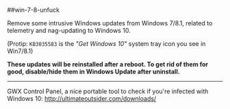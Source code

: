 ##win-7-8-unfuck

Remove some intrusive Windows updates from Windows 7/8.1, related to telemetry and nag-updating to Windows 10.  

(Protip: ``KB3035583`` is the *"Get Windows 10"* system tray icon you see in Win7/8.1)

**These updates will be reinstalled after a reboot. To get rid of them for good, disable/hide them in Windows Update after uninstall.**

---

GWX Control Panel, a nice portable tool to check if you're infected with Windows 10: http://ultimateoutsider.com/downloads/
